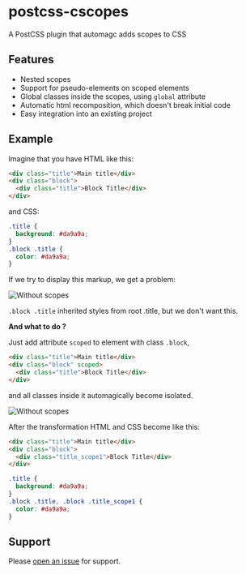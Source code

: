 # postcss-cscopes

A PostCSS plugin that automagc adds scopes to CSS

## Features

- Nested scopes
- Support for pseudo-elements on scoped elements
- Global classes inside the scopes, using `global` attribute
- Automatic html recomposition, which doesn't break initial code
- Easy integration into an existing project

## Example

Imagine that you have HTML like this:

```html
<div class="title">Main title</div>
<div class="block">
  <div class="title">Block Title</div>
</div>
```

and CSS:

```css
.title {
  background: #da9a9a;
}
.block .title {
  color: #da9a9a;
}
```

If we try to display this markup, we get a problem:

![Without scopes](https://raw.githubusercontent.com/sms-system/postcss-scope/master/img/without_scopes.png)

`.block .title` inherited styles from root .title, but we don't want this.

**And what to do ?**
  
Just add attribute `scoped` to element with class `.block`,

```html
<div class="title">Main title</div>
<div class="block" scoped>
  <div class="title">Block Title</div>
</div>
```

and all classes inside it automagically become isolated.

![Without scopes](https://raw.githubusercontent.com/sms-system/postcss-scope/master/img/with_scopes.png)

After the transformation HTML and CSS become like this:

```html
<div class="title">Main title</div>
<div class="block">
  <div class="title_scope1">Block Title</div>
</div>
```

```css
.title {
  background: #da9a9a;
}
.block .title, .block .title_scope1 {
  color: #da9a9a;
}
```

## Support

Please [open an issue](https://github.com/sms-system/postcss-scope/issues/new) for support.
